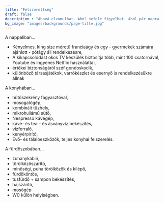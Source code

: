```yaml
---
title: "Felszereltség"
draft: false
description : "Ahová elvonulhat. Ahol befelé figyelhet. Ahol pár napra maga mögött hagyhatja a város zaját, a rohanást, a stresszt. Szeretettel várjuk!"
bg_image: "images/backgrounds/page-title.jpg"
---
```


A nappaliban...
* Kényelmes, king size méretű franciaágy és egy - gyermekek számára ajánlott - pótágy áll rendelkezésre,
* A kikapcsolódást okos TV készülék biztosítja több, mint 100 csatornával, Youtube és ingyenes Netflix használattal,
* értékei biztonságáról széf gondoskodik,
* különböző társasjátékok, varrókészlet és esernyő is rendelkezésükre állnak

A konyhában...
* hűtőszekrény fagyasztóval,
* mosogatógép,
* kombinált tűzhely, 
* mikrohullámú sütő, 
* Nespresso kávégép, 
* kávé- és tea – és ásványvíz bekészítés, 
* vízforraló, 
* kenyérpirító, 
* Evő- és tálalóeszközök, teljes konyhai felszerelés.

A fürdőszobában...
* zuhanykabin,
* törölközőszárító,
* minőségi, puha törölközők és kilépő,
* fürdőköntös,
* tusfürdő + sampon bekészítés, 
* hajszárító, 
* mosógép
* WC külön helyiségben.
